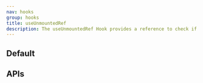 ```yaml
---
nav: hooks
group: hooks
title: useUnmountedRef
description: The useUnmountedRef Hook provides a reference to check if a component is unmounted.
---
```


## Default

<code src="./demos/index.tsx" nopadding></code>

## APIs

<API></API>
